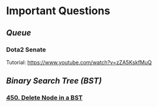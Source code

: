 # Important Questions
## *Queue*
### Dota2 Senate

Tutorial: https://www.youtube.com/watch?v=zZA5KskfMuQ

## *Binary Search Tree (BST)*
### [450. Delete Node in a BST](https://leetcode.com/problems/delete-node-in-a-bst/description/)

